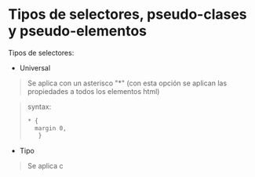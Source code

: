 # Tipos de selectores, pseudo-clases y pseudo-elementos

Tipos de selectores:

* Universal
> Se aplica con un asterisco "*"  (con esta opción se aplican las propiedades a todos los elementos html) 

> syntax:
> ```html
> * {
>	margin 0, 
>	 } 
> ```

* Tipo
> Se aplica c